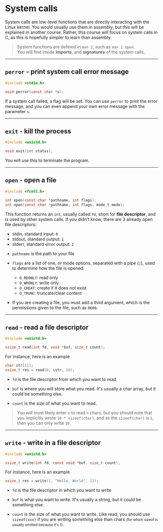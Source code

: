 # System calls

System calls are low-level functions that are directly interacting with the Linux kernel. You would usually use them in assembly, but this will be explained in another course. Rather, this course will focus on system calls in C, as this is hopefully simpler to learn than assembly.

> System functions are defined in `man 2`, such as `man 2 open`.<br>
> You will find inside **imports**, and **signatures** of the system calls.

<hr class="sl">

## `perror` - print system call error message

<div class="row row-cols-md-2"><div>

```c
#include <stdio.h>

void perror(const char *s);
```
</div><div class="align-self-center">

If a system call failed, a flag will be set. You can use `perror` to print the error message, and you can even append your own error message with the parameter `s`.
</div></div>

<hr class="sr">

## `exit` - kill the process

<div class="row row-cols-md-2"><div>

```c
#include <unistd.h>

void exit(int status);
```
</div><div class="align-self-center">

You will use this to terminate the program.
</div></div>

<hr class="sl">

## `open` - open a file

<div class="row row-cols-md-2"><div>

```c
#include <fcntl.h>

int open(const char *pathname, int flags);
int open(const char *pathname, int flags, mode_t mode);
```

This function returns an `int`, usually called `fd`, short for **file descriptor**, and is used by other system calls. If you didn't know, there are 3 already open file descriptors: 

* stdin, standard input: `0`
* stdout, standard output: `1`
* stderr, standard error output: `2`
</div><div class="align-self-center">

* `pathname` is the path to your file

* `flags` are a list of one, or mode options, separated with a pipe (`|`), used to determine how the file is opened.
  * `O_RDONLY`: read only
  * `O_WRONLY`: write only
  * `O_CREAT`: create if it does not exist
  * `O_TRUNC`: truncate/clear content

* If you are creating a file, you must add a third argument, which is the permissions given to the file, such as `0600`.
</div></div>

<hr class="sr">

## `read` - read a file descriptor

<div class="row row-cols-md-2"><div>

```c
#include <unistd.h>

ssize_t read(int fd, void *buf, size_t count);
```

For instance, here is an example

```c
char str[11];
ssize_t res = read(0, &str, 10);
```

</div><div class="align-self-center">

* `fd` is the file descriptor from which you want to read

* `buf` is where you will store what you read. It's usually a char array, but it could be something else.

* `count` is the size of what you want to read.

> You will most likely enter `n` to read `n` chars, but you should note that you implicitly wrote `10 * sizeof(char)`, and as the `sizeof(char)` is `1`, then you can only write `10`.
</div></div>

<hr class="sl">

## `write` - write in a file descriptor

<div class="row row-cols-md-2"><div>

```c
#include <unistd.h>

ssize_t write(int fd, const void *buf, size_t count);
```

For instance, here is an example

```c
ssize_t res = write(1, "Hello, World", 13);
```

</div><div class="align-self-center">

* `fd` is the file descriptor in which you want to write

* `buf` is what you want to write. It's usually a string, but it could be something else.

* `count` is the size of what you want to write. Like read, you should use `sizeof(xxx)` if you are writing something else than chars <small>(for which sizeof is usually omitted because it's 1)</small>.
</div></div>